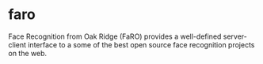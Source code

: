 # faro
Face Recognition from Oak Ridge (FaRO) provides a well-defined server-client interface to a some of the best open source face recognition projects on the web. 
